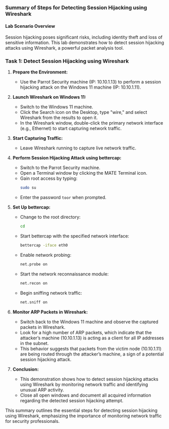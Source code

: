 ### Summary of Steps for Detecting Session Hijacking using Wireshark

#### Lab Scenario Overview
Session hijacking poses significant risks, including identity theft and loss of sensitive information. This lab demonstrates how to detect session hijacking attacks using Wireshark, a powerful packet analysis tool.

### Task 1: Detect Session Hijacking using Wireshark

1. **Prepare the Environment:**
   - Use the Parrot Security machine (IP: 10.10.1.13) to perform a session hijacking attack on the Windows 11 machine (IP: 10.10.1.11).

2. **Launch Wireshark on Windows 11:**
   - Switch to the Windows 11 machine.
   - Click the Search icon on the Desktop, type "wire," and select Wireshark from the results to open it.
   - In the Wireshark window, double-click the primary network interface (e.g., Ethernet) to start capturing network traffic.

3. **Start Capturing Traffic:**
   - Leave Wireshark running to capture live network traffic.

4. **Perform Session Hijacking Attack using bettercap:**
   - Switch to the Parrot Security machine.
   - Open a Terminal window by clicking the MATE Terminal icon.
   - Gain root access by typing:
     ```bash
     sudo su
     ```
   - Enter the password `toor` when prompted.

5. **Set Up bettercap:**
   - Change to the root directory:
     ```bash
     cd
     ```
   - Start bettercap with the specified network interface:
     ```bash
     bettercap -iface eth0
     ```
   - Enable network probing:
     ```bash
     net.probe on
     ```
   - Start the network reconnaissance module:
     ```bash
     net.recon on
     ```
   - Begin sniffing network traffic:
     ```bash
     net.sniff on
     ```

6. **Monitor ARP Packets in Wireshark:**
   - Switch back to the Windows 11 machine and observe the captured packets in Wireshark.
   - Look for a high number of ARP packets, which indicate that the attacker’s machine (10.10.1.13) is acting as a client for all IP addresses in the subnet.
   - This behavior suggests that packets from the victim node (10.10.1.11) are being routed through the attacker’s machine, a sign of a potential session hijacking attack.

7. **Conclusion:**
   - This demonstration shows how to detect session hijacking attacks using Wireshark by monitoring network traffic and identifying unusual ARP activity.
   - Close all open windows and document all acquired information regarding the detected session hijacking attempt.

This summary outlines the essential steps for detecting session hijacking using Wireshark, emphasizing the importance of monitoring network traffic for security professionals.